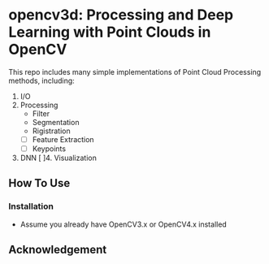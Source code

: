 # opencv3d: Processing and Deep Learning with Point Clouds in OpenCV

This repo includes many simple implementations of Point Cloud Processing methods, including:

1. I/O
2. Processing
   - Filter
   - Segmentation
   - Rigistration
   -  [ ] Feature Extraction
   -  [ ] Keypoints
3.  DNN
[ ]4. Visualization

## How To Use

### Installation

- Assume you already have OpenCV3.x or OpenCV4.x installed 

## Acknowledgement